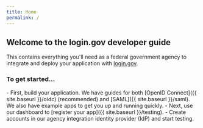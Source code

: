 ```yaml
---
title: Home
permalink: /
---
```


## Welcome to the login.gov developer guide

This contains everything you'll need as a federal government agency to integrate and deploy your application with [login.gov](https://login.gov).

### To get started...

<div markdown="1" class="checklist">
- First, build your application. We have guides for both [OpenID Connect]({{ site.baseurl }}/oidc) (recommended) and [SAML]({{ site.baseurl }}/saml). We also have example apps to get you up and running quickly.
- Next, use our dashboard to [register your app]({{ site.baseurl }}/testing).
- Create accounts in our agency integration identity provider (IdP) and start testing.
</div>
